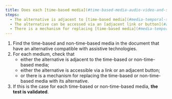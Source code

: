 ```yaml
---
title: Does each [time-based media](#time-based-media-audio-video-and-synchronised) and [non-time-based media](#non-time-based-media) that has a [compatible-with assistive technologies](#compatible-with-assistive-technologies) alternative meet one of these conditions?
steps:
  - The alternative is adjacent to [time-based media](#media-temporal-sound-video-and-synchronised-type) or [non-time-based media](#media-non-time-based).
  - The alternative can be accessed via an [adjacent link or button](#adjacent-link-or-button).
  - There is a mechanism for replacing [time-based media](#media-temporal-sound-video-and-synchronised) or [non-time-based media](#non-time-based-media) with its alternative.
---
```


1. Find the time-based and non-time-based media in the document that have an alternative compatible with assistive technologies.
2. For each medium, check that
   - either the alternative is adjacent to the time-based or non-time-based media;
   - either the alternative is accessible via a link or an adjacent button;
   - or there is a mechanism for replacing the time-based or non-time-based media with its alternative.
3. If this is the case for each time-based or non-time-based media, **the test is validated**.
